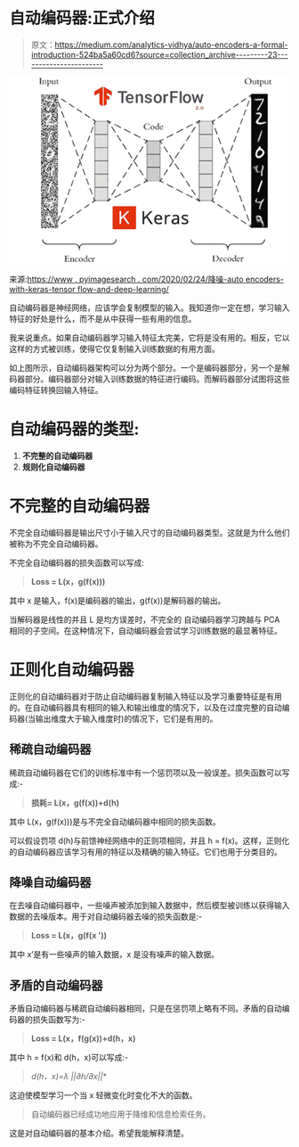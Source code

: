 # 自动编码器:正式介绍

> 原文：<https://medium.com/analytics-vidhya/auto-encoders-a-formal-introduction-524ba5a60cd6?source=collection_archive---------23----------------------->

![](img/4b75fc9416803032052d502ce639f90c.png)

来源:[https://www . pyimagesearch . com/2020/02/24/降噪-auto encoders-with-keras-tensor flow-and-deep-learning/](https://www.pyimagesearch.com/2020/02/24/denoising-autoencoders-with-keras-tensorflow-and-deep-learning/)

自动编码器是神经网络，应该学会复制模型的输入。我知道你一定在想，学习输入特征的好处是什么，而不是从中获得一些有用的信息。

我来说重点。如果自动编码器学习输入特征太完美，它将是没有用的。相反，它以这样的方式被训练，使得它仅复制输入训练数据的有用方面。

如上图所示，自动编码器架构可以分为两个部分。一个是编码器部分，另一个是解码器部分。编码器部分对输入训练数据的特征进行编码。而解码器部分试图将这些编码特征转换回输入特征。

# 自动编码器的类型:

1.  **不完整的自动编码器**
2.  **规则化自动编码器**

# 不完整的自动编码器

不完全自动编码器是输出尺寸小于输入尺寸的自动编码器类型。这就是为什么他们被称为不完全自动编码器。

不完全自动编码器的损失函数可以写成:

> **Loss = L(x，g(f(x)))**

其中 x 是输入，f(x)是编码器的输出，g(f(x))是解码器的输出。

当解码器是线性的并且 L 是均方误差时，不完全的
自动编码器学习跨越与 PCA 相同的子空间。在这种情况下，自动编码器会尝试学习训练数据的最显著特征。

# 正则化自动编码器

正则化的自动编码器对于防止自动编码器复制输入特征以及学习重要特征是有用的。在自动编码器具有相同的输入和输出维度的情况下，以及在过度完整的自动编码器(当输出维度大于输入维度时)的情况下，它们是有用的。

## 稀疏自动编码器

稀疏自动编码器在它们的训练标准中有一个惩罚项以及一般误差。损失函数可以写成:-

> **损耗= L(x，g(f(x))+d(h)**

其中 L(x，g(f(x)))是与不完全自动编码器中相同的损失函数。

可以假设罚项 d(h)与前馈神经网络中的正则项相同，并且 h = f(x)。这样，正则化的自动编码器应该学习有用的特征以及精确的输入特征。它们也用于分类目的。

## 降噪自动编码器

在去噪自动编码器中，一些噪声被添加到输入数据中，然后模型被训练以获得输入数据的去噪版本。用于对自动编码器去噪的损失函数是:-

> **Loss = L(x，g(f(x '))**

其中 x’是有一些噪声的输入数据，x 是没有噪声的输入数据。

## 矛盾的自动编码器

矛盾自动编码器与稀疏自动编码器相同，只是在惩罚项上略有不同。矛盾的自动编码器的损失函数写为:-

> **Loss = L(x，f(g(x))+d(h，x)**

其中 h = f(x)和 d(h，x)可以写成:-

> **d(h，x)=λ* ||∂h/∂x||**

这迫使模型学习一个当 x
轻微变化时变化不大的函数。

> 自动编码器已经成功地应用于降维和信息检索任务。

这是对自动编码器的基本介绍。希望我能解释清楚。